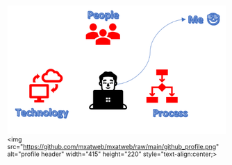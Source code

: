 ![profile header](https://github.com/mxatweb/mxatweb/blob/main/github_profile.png)
<img src="https://github.com/mxatweb/mxatweb/raw/main/github_profile.png" alt="profile header" width="415" height="220" style="text-align:center;>
